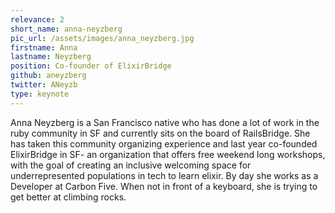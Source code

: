 ```yaml
---
relevance: 2
short_name: anna-neyzberg
pic_url: /assets/images/anna_neyzberg.jpg
firstname: Anna
lastname: Neyzberg
position: Co-founder of ElixirBridge
github: aneyzberg
twitter: ANeyzb
type: keynote
---
```


Anna Neyzberg is a San Francisco native who has done a lot of work in the ruby community in SF and currently sits on the board of RailsBridge. She has taken this community organizing experience and last year co-founded ElixirBridge in SF- an organization that offers free weekend long workshops, with the goal of creating an inclusive welcoming space for underrepresented populations in tech to learn elixir. By day she works as a Developer at Carbon Five. When not in front of a keyboard, she is trying to get better at climbing rocks.
